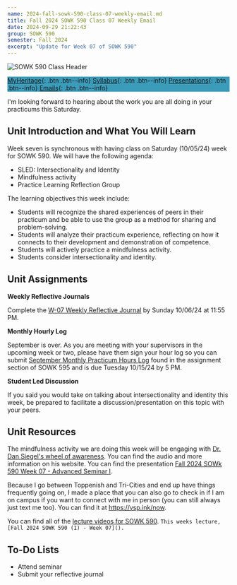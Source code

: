 ```yaml
---
name: 2024-fall-sowk-590-class-07-weekly-email.md
title: Fall 2024 SOWK 590 Class 07 Weekly Email
date: 2024-09-29 21:22:43
group: SOWK 590
semester: Fall 2024
excerpt: "Update for Week 07 of SOWK 590"
---
```


![SOWK 590 Class Header](https://jacobrcampbell.com/assets/media/2024-09-01-sowk-590-email-header-image.jpg)

<div style="background-color: #3b9cba; width: 100%;" markdown="1">

[MyHeritage](https://myheritage.heritage.edu/ICS/Academics/SOWK/SOWK_590/2425_FA-SOWK_590-1/){: .btn .btn--info}
[Syllabus](https://myheritage.heritage.edu/ICS/Academics/SOWK/SOWK_590/2425_FA-SOWK_590-1/Syllabus.jnz){: .btn .btn--info}
[Presentations](https://presentations.jacobrcampbell.com){: .btn .btn--info}
[Emails](https://jacobrcampbell.com/communications/){: .btn .btn--info}

</div>

I'm looking forward to hearing about the work you are all doing in your practicums this Saturday.

## Unit Introduction and What You Will Learn

Week seven is synchronous with having class on Saturday (10/05/24) week for SOWK 590. We will have the following agenda:

- SLED: Intersectionality and Identity
- Mindfulness activity
- Practice Learning Reflection Group

The learning objectives this week include:

- Students will recognize the shared experiences of peers in their practicum and be able to use the group as a method for sharing and problem-solving.
- Students will analyze their practicum experience, reflecting on how it connects to their development and demonstration of competence.
- Students will actively practice a mindfulness activity.
- Students consider intersectionality and identity.

## Unit Assignments

**Weekly Reflective Journals**

Complete the [W-07 Weekly Reflective Journal](https://myheritage.heritage.edu/ICS/Academics/SOWK/SOWK_590/2425_FA-SOWK_590-1/Assignments.jnz?portlet=Coursework&screen=AssignmentDetailView&screenType=change&id=f6eb73bf-e9b2-4f43-85b7-a9e74c0fdbfe) by Sunday 10/06/24 at 11:55 PM.

**Monthly Hourly Log**

September is over. As you are meeting with your supervisors in the upcoming week or two, please have them sign your hour log so you can submit [September Monthly Practicum Hours Log](https://myheritage.heritage.edu/ICS/Academics/SOWK/SOWK_595/2425_FA-SOWK_595-1/Assignments.jnz?portlet=Coursework&screen=AssignmentDetailView&screenType=change&id=1aad050b-3f26-4a59-860f-878dc867e3f0) found in the assignment section of SOWK 595 and is due Tuesday 10/15/24 by 5 PM.

**Student Led Discussion**

If you said you would take on talking about intersectionality and identity this week, be prepared to facilitate a discussion/presentation on this topic with your peers.

## Unit Resources

The mindfulness activity we are doing this week will be engaging with [Dr. Dan Siegel's wheel of awareness](https://drdansiegel.com/wheel-of-awareness/). You can find the audio and more information on his website. You can find the presentation [Fall 2024 SOWk 590 Week 07 - Advanced Seminar I](https://myheritage.heritage.edu/ICS/Portlets/ICS/Handoutportlet/viewhandler.ashx?handout_id=c5c1b79d-00bb-4b6c-81b4-116ed667de74).

Because I go between Toppenish and Tri-Cities and end up have things frequently going on, I made a place that you can also go to check in if I am on campus if you want to connect with me in person (you can still always just text me too). You can find it at <https://vsp.ink/now>.

You can find all of the [lecture videos for SOWK 590](https://myheritage.heritage.edu/ICS/Academics/SOWK/SOWK_590/2425_FA-SOWK_590-1/Lecture_Videos.jnz?). `This weeks lecture, [Fall 2024 SOWK 590 (1) - Week 07]().`


## To-Do Lists

- Attend seminar
- Submit your reflective journal